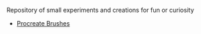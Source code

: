 Repository of small experiments and creations for fun or curiosity 
* [Procreate Brushes](procreate-brushes/)